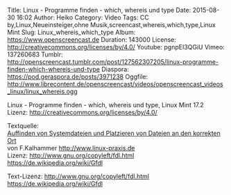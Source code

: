Title: Linux - Programme finden - which, whereis und type
Date: 2015-08-30 16:02
Author: Heiko
Category: Video
Tags: CC by,Linux,Neueinsteiger,ohne Musik,screencast,whereis,which,type,Linux Mint
Slug: Linux_whereis_which_type
Album: https://www.openscreencast.de
Duration: 143000
License: http://creativecommons.org/licenses/by/4.0/
Youtube: pgnpEI3QGiU
Vimeo: 137260683
Tumblr: http://openscreencast.tumblr.com/post/127562307205/linux-programme-finden-which-whereis-und-type
Diaspora: https://pod.geraspora.de/posts/3971238
Oggfile: http://www.librecontent.de/openscreencast/videos/openscreencast_videos_linux/linux_whereis.ogg

Linux - Programme finden - which, whereis und type, Linux Mint 17.2  
Lizenz: <http://creativecommons.org/licenses/by/4.0/>  
  
Textquelle:  
[Auffinden von Systemdateien und Platzieren von Dateien an den korrekten
Ort](http://linux-praxis.de/lpic1/lpi101/1.104.8.html)  
von F.Kalhammer <http://www.linux-praxis.de>  
Lizenz: <http://www.gnu.org/copyleft/fdl.html>
<https://de.wikipedia.org/wiki/Gfdl>  
  
Text-Lizenz: <http://www.gnu.org/copyleft/fdl.html>
<https://de.wikipedia.org/wiki/Gfdl>

